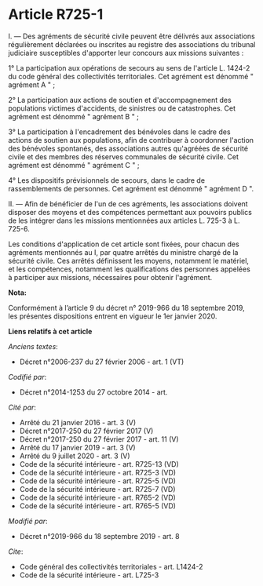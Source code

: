 # Article R725-1

I. ― Des agréments de sécurité civile peuvent être délivrés aux associations régulièrement déclarées ou inscrites au registre
des associations du   tribunal judiciaire susceptibles d'apporter leur concours aux missions suivantes : 

1° La participation aux opérations de secours au sens de l'article L. 1424-2 du code général des collectivités territoriales.
Cet agrément est dénommé " agrément A " ; 

2° La participation aux actions de soutien et d'accompagnement des populations victimes d'accidents, de sinistres ou de
catastrophes. Cet agrément est dénommé " agrément B " ; 

3° La participation à l'encadrement des bénévoles dans le cadre des actions de soutien aux populations, afin de contribuer à
coordonner l'action des bénévoles spontanés, des associations autres qu'agréées de sécurité civile et des membres des
réserves communales de sécurité civile. Cet agrément est dénommé " agrément C " ; 

4° Les dispositifs prévisionnels de secours, dans le cadre de rassemblements de personnes. Cet agrément est dénommé "
agrément D ". 

II. ― Afin de bénéficier de l'un de ces agréments, les associations doivent disposer des moyens et des compétences permettant
aux pouvoirs publics de les intégrer dans les missions mentionnées aux articles L. 725-3 à L. 725-6. 

Les conditions d'application de cet article sont fixées, pour chacun des agréments mentionnés au I, par quatre arrêtés du
ministre chargé de la sécurité civile. Ces arrêtés définissent les moyens, notamment le matériel, et les compétences,
notamment les qualifications des personnes appelées à participer aux missions, nécessaires pour obtenir l'agrément.

**Nota:**

Conformément à l’article 9 du décret n° 2019-966 du 18 septembre 2019, les présentes dispositions entrent en vigueur le 1er
janvier 2020.

**Liens relatifs à cet article**

_Anciens textes_:

  - Décret n°2006-237 du 27 février 2006 - art. 1 (VT)

_Codifié par_:

  - Décret n°2014-1253 du 27 octobre 2014 - art.

_Cité par_:

  - Arrêté du 21 janvier 2016 - art. 3 (V)
  - Décret n°2017-250 du 27 février 2017 (V)
  - Décret n°2017-250 du 27 février 2017 - art. 11 (V)
  - Arrêté du 17 janvier 2019 - art. 3 (V)
  - Arrêté du 9 juillet 2020 - art. 3 (V)
  - Code de la sécurité intérieure - art. R725-13 (VD)
  - Code de la sécurité intérieure - art. R725-3 (VD)
  - Code de la sécurité intérieure - art. R725-5 (VD)
  - Code de la sécurité intérieure - art. R725-7 (VD)
  - Code de la sécurité intérieure - art. R765-2 (VD)
  - Code de la sécurité intérieure - art. R765-5 (VD)

_Modifié par_:

  - Décret n°2019-966 du 18 septembre 2019 - art. 8

_Cite_:

  - Code général des collectivités territoriales - art. L1424-2
  - Code de la sécurité intérieure - art. L725-3
